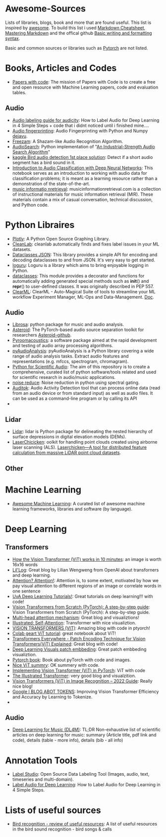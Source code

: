 # Awesome-Sources #

Lists of libraries, blogs, book and more that are found useful.
This list is inspired by [awesome](https://github.com/sindresorhus/awesome).
To build this list i used [Markdown Cheatsheet](https://github.com/tchapi/markdown-cheatsheet/blob/master/README.md), [Mastering Markdown](https://guides.github.com/features/mastering-markdown/) and the offical github [Basic writing and formatting syntax](https://docs.github.com/en/github/writing-on-github/basic-writing-and-formatting-syntax).

Basic and common sources or libraries such as [Pytorch](https://pytorch.org/) are not listed.

# Books, Articles and Codes #
* [Papers with code](https://paperswithcode.com/): The mission of Papers with Code is to create a free and open resource with Machine Learning papers, code and evaluation tables.
## Audio ##
* [Audio labeling guide for audicity](https://towardsdatascience.com/how-to-label-audio-for-deep-learning-in-4-simple-steps-6a2c33b343e6): How to Label Audio for Deep Learning in 4 Simple Steps + code that i didnt noticed until i finished mine....
* [Audio fingerprinting](https://willdrevo.com/fingerprinting-and-audio-recognition-with-python/): Audio Fingerprinting with Python and Numpy [dejavu](https://github.com/worldveil/dejavu).
* [Freezam](https://github.com/Lizzi-Busy/freezam): A Shazam-like Audio Recognition Algorithm.
* [AudioSearch](https://github.com/lukemcraig/AudioSearch): Python implementation of "[An Industrial-Strength Audio Search Algorithm](https://www.ee.columbia.edu/~dpwe/papers/Wang03-shazam.pdf)"
* [kaggle Bird audio detection 1st place solution](https://www.kaggle.com/c/bird-audio-detection/discussion/202149): Detect if a short audio segment has a bird sound in it.
* [Introduction to Audio Classification with Deep Neural Networks](https://github.com/IliaZenkov/sklearn-audio-classification): This notebook serves as an introduction to working with audio data for classification problems; it is meant as a learning resource rather than a demonstration of the state-of-the-art.
* [music informatio nretrieval](https://musicinformationretrieval.com/): musicinformationretrieval.com is a collection of instructional materials for music information retrieval (MIR). These materials contain a mix of casual conversation, technical discussion, and Python code.

# Python Libraires #
* [Plotly](https://plotly.com/python/): A Python Open Source Graphing Library.
* [CleanLab](https://docs.cleanlab.ai/v2.0.0/index.html): cleanlab automatically finds and fixes label issues in your ML datasets.
* [Dataclasses JSON](https://lidatong.github.io/dataclasses-json/): This library provides a simple API for encoding and decoding dataclasses to and from JSON. It's very easy to get started.
* [loguru](https://github.com/Delgan/loguru): Loguru is a library which aims to bring enjoyable logging in Python.
* [dataclasses](https://docs.python.org/3/library/dataclasses.html): This module provides a decorator and functions for automatically adding generated special methods such as __init__() and __repr__() to user-defined classes. It was originally described in PEP 557.
* [ClearML](https://github.com/allegroai/clearml): ClearML - Auto-Magical Suite of tools to streamline your ML workflow Experiment Manager, ML-Ops and Data-Management. [Doc](https://allegro.ai/clearml/docs/).
## Audio ##
* [Librosa](https://librosa.org/doc/0.8.0/index.html): python package for music and audio analysis. 
* [Asteroid](https://asteroid-team.github.io/): The PyTorch-based audio source separation toolkit for researchers [Asteroid-github](https://github.com/asteroid-team/asteroid).
* [Pyroomacoustics](https://pyroomacoustics.readthedocs.io/en/pypi-release/index.html): a software package aimed at the rapid development and testing of audio array processing algorithms.
* [pyAudioAnalysis](https://github.com/tyiannak/pyAudioAnalysis): pyAudioAnalysis is a Python library covering a wide range of audio analysis tasks. Extract audio features and representations (e.g. mfccs, spectrogram, chromagram).
* [Python for Scientific Audio](https://github.com/faroit/awesome-python-scientific-audio): The aim of this repository is to create a comprehensive, curated list of python software/tools related and used for scientific research in audio/music applications.
* [noise reduce](https://github.com/timsainb/noisereduce): Noise reduction in python using spectral gating.
* [Auditok](https://github.com/amsehili/auditok): Audio Activity Detection tool that can process online data (read from an audio device or from standard input) as well as audio files. It can be used as a command-line program or by calling its API
* 
## Lidar ##
* [Lidar](https://pypi.org/project/lidar/): lidar is Python package for delineating the nested hierarchy of surface depressions in digital elevation models (DEMs).
* [LaserChicicken](https://github.com/ElsevierSoftwareX/SOFTX_2019_325): oolkit for handling point clouds created using airborne laser scanning (ALS). [Laserchicken—A tool for distributed feature calculation from massive LiDAR point cloud datasets](https://www.sciencedirect.com/science/article/pii/S2352711020303393).
## Other ##
# Machine Learning #
* [Awesome Machine Learning](https://github.com/josephmisiti/awesome-machine-learning#python-computer-vision): A curated list of awesome machine learning frameworks, libraries and software (by language). 
# Deep Learning #
## Transformers ##
* [How the Vision Transformer (ViT) works in 10 minutes](https://theaisummer.com/vision-transformer/): an image is worth 16x16 words
* [Lil'Log](https://lilianweng.github.io/lil-log/): Great blog by Lilian Wengweng from OpenAI about transforners and deep learning.
* [Attention? Attention!](https://lilianweng.github.io/posts/2018-06-24-attention/): Attention is, to some extent, motivated by how we pay visual attention to different regions of an image or correlate words in one sentence
* [UvA Deep Learning Tutorials!](https://uvadlc-notebooks.readthedocs.io/en/latest/index.html): Great tutorials on deep learning!!! with code!
* [Vision Transformers from Scratch (PyTorch): A step-by-step guide](https://medium.com/mlearning-ai/vision-transformers-from-scratch-pytorch-a-step-by-step-guide-96c3313c2e0c): Vision Transformers from Scratch (PyTorch): A step-by-step guide.
* [Multi-head attention mechanism](https://data-science-blog.com/blog/2021/04/07/multi-head-attention-mechanism/): Great blog and visualiztions! 
* [Illustrated: Self-Attention](https://towardsdatascience.com/illustrated-self-attention-2d627e33b20a): Transformer with nice visualiztion.
* [VISION TRANSFORMERS (VIT)](https://dkamatblog.home.blog/2021/08/05/vision-transformers-vit/): Amazing blog with code in ptyorch!
* [Colab geart ViT tutorial](https://colab.research.google.com/github/hirotomusiker/schwert_colab_data_storage/blob/master/notebook/Vision_Transformer_Tutorial.ipynb#scrollTo=txIf-L2Fwoxy): great notebook about ViT!
* [Transformers Everywhere - Patch Encoding Technique for Vision Transformers(ViT) Explained](https://gowrishankar.info/blog/transformers-everywhere-patch-encoding-technique-for-vision-transformersvit-explained/): Great blog with code!
* [Deep Learning Visuals patch embbeding](https://dvgodoy.github.io/dl-visuals/Patch%20Embeddings/): Great patch embbeding visualiztion.
* [Pytorch book](https://github.com/dvgodoy/PyTorchStepByStep): Book about pyTorch with code and images.
* [Nice ViT summry](https://www.analyticsvidhya.com/blog/2021/03/an-image-is-worth-16x16-words-transformers-for-image-recognition-at-scale-vision-transformers/): OK summery with code.
* [Implementing Vision Transformer (ViT) in PyTorch](https://towardsdatascience.com/implementing-visualttransformer-in-pytorch-184f9f16f632): ViT with code
* [The Illustrated Transformer](https://jalammar.github.io/illustrated-transformer/): very good blog and visualzition.
* [Vision Transformers (ViT) in Image Recognition – 2022 Guide](https://viso.ai/deep-learning/vision-transformer-vit/): Really nice blog!
* [Google I BLOG ABOT TOKENS](https://ai.googleblog.com/2021/12/improving-vision-transformer-efficiency.html): Improving Vision Transformer Efficiency and Accuracy by Learning to Tokenize.
* 
## Audio ##
* [Deep Learning for Music (DL4M)](https://github.com/ashishpatel26/Best-Audio-Classification-Resources-with-Deep-learning): TL;DR Non-exhaustive list of scientific articles on deep learning for music: summary (Article title, pdf link and code), details (table - more info), details (bib - all info)
# Annotation Tools #
* [Label Studio](https://labelstud.io/): Open Source Data Labeling Tool (Images, audio, text, timeseries and multi-domain).
* [Label Audio for Deep Learning](https://towardsdatascience.com/how-to-label-audio-for-deep-learning-in-4-simple-steps-6a2c33b343e6): How to Label Audio for Deep Learning in 4 Simple Steps.
# Lists of useful sources #
* [Bird recognition - review of useful resources](https://github.com/AgaMiko/bird-recognition-review): A list of useful resources in the bird sound recognition - bird songs & calls
